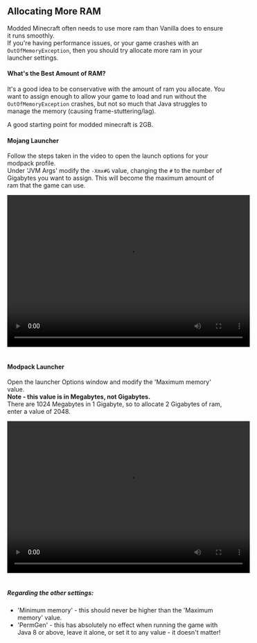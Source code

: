 ## Allocating More RAM
Modded Minecraft often needs to use more ram than Vanilla does to ensure it runs smoothly.  
If you're having performance issues, or your game crashes with an `OutOfMemoryException`, then you should try allocate more ram in your launcher settings.

#### What's the Best Amount of RAM?
It's a good idea to be conservative with the amount of ram you allocate. You want to assign enough to allow your game to load and run without the `OutOfMemoryException` crashes, but not so much that Java struggles to manage the memory (causing frame-stuttering/lag).

A good starting point for modded minecraft is 2GB.

#### Mojang Launcher
Follow the steps taken in the video to open the launch options for your modpack profile.  
Under 'JVM Args' modify the `-Xmx#G` value, changing the `#` to the number of Gigabytes you want to assign.
This will become the maximum amount of ram that the game can use.

<video src="mojang-jvm-args.mp4" width="560" height="350" controls preload></video>&nbsp;

#### Modpack Launcher
Open the launcher Options window and modify the 'Maximum memory' value.  
**Note - this value is in Megabytes, not Gigabytes.**  
There are 1024 Megabytes in 1 Gigabyte, so to allocate 2 Gigabytes of ram, enter a value of 2048.

<video src="launcher-jvm-args.mp4" width="560" height="350" controls preload></video>&nbsp;

##### Regarding the other settings:
- 'Minimum memory' - this should never be higher than the 'Maximum memory' value. 
- 'PermGen' - this has absolutely no effect when running the game with Java 8 or above, leave it alone, or set it to any value - it doesn't matter!
